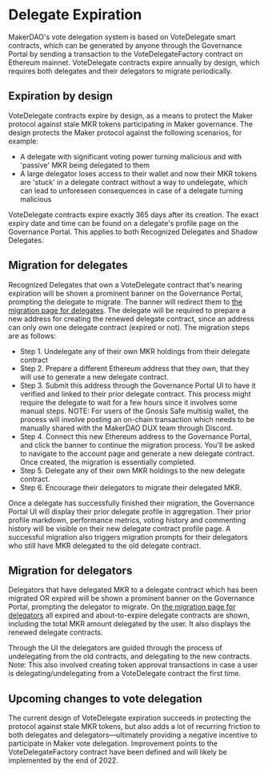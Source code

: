 # Delegate Expiration

MakerDAO's vote delegation system is based on VoteDelegate smart contracts, which can be generated by anyone through the Governance Portal by sending a transaction to the VoteDelegateFactory contract on Ethereum mainnet. VoteDelegate contracts expire annually by design, which requires both delegates and their delegators to migrate periodically.

## Expiration by design

VoteDelegate contracts expire by design, as a means to protect the Maker protocol against stale MKR tokens participating in Maker governance. The design protects the Maker protocol against the following scenarios, for example:

* A delegate with significant voting power turning malicious and with 'passive' MKR being delegated to them
* A large delegator loses access to their wallet and now their MKR tokens are 'stuck' in a delegate contract without a way to undelegate, which can lead to unforeseen consequences in case of a delegate turning malicious

VoteDelegate contracts expire exactly 365 days after its creation. The exact expiry date and time can be found on a delegate's profile page on the Governance Portal. This applies to both Recognized Delegates and Shadow Delegates.

## Migration for delegates
Recognized Delegates that own a VoteDelegate contract that's nearing expiration will be shown a prominent banner on the Governance Portal, prompting the delegate to migrate. The banner will redirect them to [the migration page for delegates](https://vote.makerdao.com/migration/delegate). 
The delegate will be required to prepare a new address for creating the renewed delegate contract, since an address can only own one delegate contract (expired or not). The migration steps are as follows:

* Step 1. Undelegate any of their own MKR holdings from their delegate contract
* Step 2. Prepare a different Ethereum address that they own, that they will use to generate a new delegate contract.
* Step 3. Submit this address through the Governance Portal UI to have it verified and linked to their prior delegate contract. This process might require the delegate to wait for a few hours since it involves some manual steps. NOTE: For users of the Gnosis Safe multisig wallet, the process will involve posting an on-chain transaction which needs to be manually shared with the MakerDAO DUX team through Discord.
* Step 4. Connect this new Ethereum address to the Governance Portal, and click the banner to continue the migration process. You'll be asked to navigate to the account page and generate a new delegate contract. Once created, the migration is essentially completed.
* Step 5. Delegate any of their own MKR holdings to the new delegate contract.
* Step 6. Encourage their delegators to migrate their delegated MKR.

Once a delegate has successfully finished their migration, the Governance Portal UI will display their prior delegate profile in aggregation. Their prior profile markdown, performance metrics, voting history and commenting history will be visible on their new delegate contract profile page. A successful migration also triggers migration prompts for their delegators who still have MKR delegated to the old delegate contract.

## Migration for delegators

Delegators that have delegated MKR to a delegate contract which has been migrated OR expired will be shown a prominent banner on the Governance Portal, prompting the delegator to migrate. On [the migration page for delegators](https://vote.makerdao.com/migration/delegator) all expired and about-to-expire delegate contracts are shown, including the total MKR amount delegated by the user. It also displays the renewed delegate contracts.

Through the UI the delegators are guided through the process of undelegating from the old contracts, and delegating to the new contracts. Note: This also involved creating token approval transactions in case a user is delegating/undelegating from a VoteDelegate contract the first time.

## Upcoming changes to vote delegation

The current design of VoteDelegate expiration succeeds in protecting the protocol against stale MKR tokens, but also adds a lot of recurring friction to both delegates and delegators—ultimately providing a negative incentive to participate in Maker vote delegation. Improvement points to the VoteDelegateFactory contract have been defined and will likely be implemented by the end of 2022.